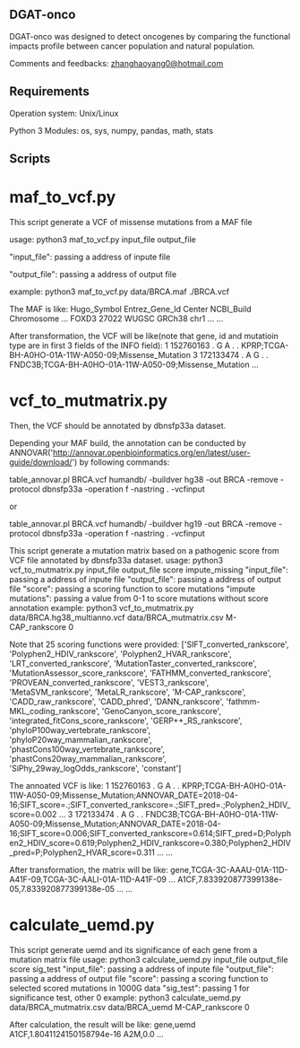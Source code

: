 ## DGAT-onco
DGAT-onco was designed to detect oncogenes by comparing the functional impacts profile between cancer population and natural population.

Comments and feedbacks: zhanghaoyang0@hotmail.com

## Requirements
Operation system: Unix/Linux

Python 3
Modules: os, sys, numpy, pandas, math, stats

## Scripts
# maf_to_vcf.py

This script generate a VCF of missense mutations from a MAF file

usage: python3 maf_to_vcf.py input_file output_file

"input_file": passing a address of inpute file

"output_file": passing a address of output file

example: python3 maf_to_vcf.py data/BRCA.maf ./BRCA.vcf

The MAF is like:
Hugo_Symbol	Entrez_Gene_Id	Center	NCBI_Build	Chromosome	...
FOXD3	27022	WUGSC	GRCh38	chr1	...
...

After transformation, the VCF will be like(note that gene, id and mutatioin type are in first 3 fields of the INFO field):
1	152760163	.	G	A	.	.	KPRP;TCGA-BH-A0HO-01A-11W-A050-09;Missense_Mutation
3	172133474	.	A	G	.	.	FNDC3B;TCGA-BH-A0HO-01A-11W-A050-09;Missense_Mutation
...


# vcf_to_mutmatrix.py

Then, the VCF should be annotated by  dbnsfp33a dataset.

Depending your MAF build, the annotation can be conducted by ANNOVAR('http://annovar.openbioinformatics.org/en/latest/user-guide/download/') by following commands:

table_annovar.pl BRCA.vcf humandb/ -buildver hg38 -out BRCA -remove -protocol dbnsfp33a -operation f -nastring . -vcfinput

or

table_annovar.pl BRCA.vcf humandb/ -buildver hg19 -out BRCA -remove -protocol dbnsfp33a -operation f -nastring . -vcfinput

This script generate a mutation matrix based on a pathogenic score from VCF file annotated by dbnsfp33a dataset.
usage: python3 vcf_to_mutmatrix.py input_file output_file score impute_missing
"input_file": passing a address of inpute file
"output_file": passing a address of output file
"score": passing a scoring function to score mutations
"impute mutations": passing a value from 0-1 to score mutations without score annotation
example: python3 vcf_to_mutmatrix.py data/BRCA.hg38_multianno.vcf data/BRCA_mutmatrix.csv M-CAP_rankscore 0

Note that 25 scoring functions were provided:
['SIFT_converted_rankscore', 'Polyphen2_HDIV_rankscore', 'Polyphen2_HVAR_rankscore', 'LRT_converted_rankscore',
 'MutationTaster_converted_rankscore', 'MutationAssessor_score_rankscore', 'FATHMM_converted_rankscore',
 'PROVEAN_converted_rankscore', 'VEST3_rankscore', 'MetaSVM_rankscore', 'MetaLR_rankscore', 'M-CAP_rankscore',
 'CADD_raw_rankscore', 'CADD_phred', 'DANN_rankscore', 'fathmm-MKL_coding_rankscore', 'GenoCanyon_score_rankscore', 'integrated_fitCons_score_rankscore',
 'GERP++_RS_rankscore', 'phyloP100way_vertebrate_rankscore', 'phyloP20way_mammalian_rankscore', 'phastCons100way_vertebrate_rankscore',
 'phastCons20way_mammalian_rankscore', 'SiPhy_29way_logOdds_rankscore', 'constant']

The annoated VCF is like:
1	152760163	.	G	A	.	.	KPRP;TCGA-BH-A0HO-01A-11W-A050-09;Missense_Mutation;ANNOVAR_DATE=2018-04-16;SIFT_score=.;SIFT_converted_rankscore=.;SIFT_pred=.;Polyphen2_HDIV_score=0.002 ...
3	172133474	.	A	G	.	.	FNDC3B;TCGA-BH-A0HO-01A-11W-A050-09;Missense_Mutation;ANNOVAR_DATE=2018-04-16;SIFT_score=0.006;SIFT_converted_rankscore=0.614;SIFT_pred=D;Polyphen2_HDIV_score=0.619;Polyphen2_HDIV_rankscore=0.380;Polyphen2_HDIV_pred=P;Polyphen2_HVAR_score=0.311 ...
...

After transformation, the matrix will be like:
gene,TCGA-3C-AAAU-01A-11D-A41F-09,TCGA-3C-AALI-01A-11D-A41F-09 ...
A1CF,7.833920877399138e-05,7.833920877399138e-05 ...
...

# calculate_uemd.py

This script generate uemd and its significance of each gene from a mutation matrix file
usage: python3 calculate_uemd.py input_file output_file score sig_test
"input_file": passing a address of inpute file
"output_file": passing a address of output file
"score": passing a scoring function to selected scored mutations in 1000G data
"sig_test": passing 1 for significance test, other 0
example: python3 calculate_uemd.py data/BRCA_mutmatrix.csv data/BRCA_uemd  M-CAP_rankscore 0

After calculation, the result will be like:
gene,uemd
A1CF,1.8041124150158794e-16
A2M,0.0
...
